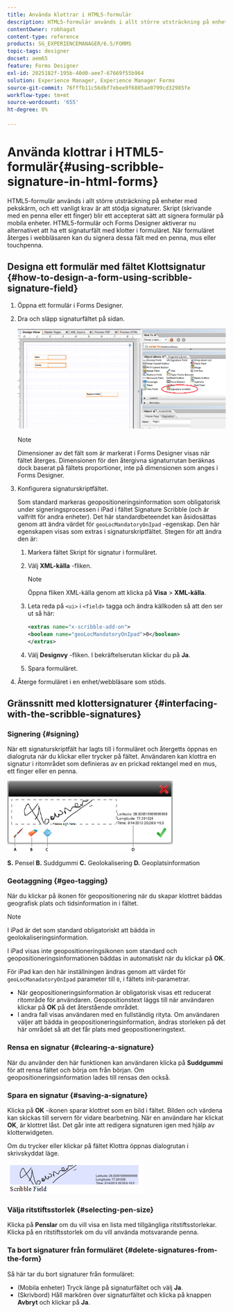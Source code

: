 ```yaml
---
title: Använda klottrar i HTML5-formulär
description: HTML5-formulär används i allt större utsträckning på enheter med pekskärm, och ett vanligt krav är att stödja signaturer. Att signera dokument på mobila enheter har blivit ett accepterat sätt att signera formulär på mobila enheter.
contentOwner: robhagat
content-type: reference
products: SG_EXPERIENCEMANAGER/6.5/FORMS
topic-tags: designer
docset: aem65
feature: Forms Designer
exl-id: 2025182f-195b-40d0-aee7-67669f55b964
solution: Experience Manager, Experience Manager Forms
source-git-commit: 76fffb11c56dbf7ebee9f6805ae0799cd32985fe
workflow-type: tm+mt
source-wordcount: '655'
ht-degree: 0%

---
```


# Använda klottrar i HTML5-formulär{#using-scribble-signature-in-html-forms}

HTML5-formulär används i allt större utsträckning på enheter med pekskärm, och ett vanligt krav är att stödja signaturer. Skript (skrivande med en penna eller ett finger) blir ett accepterat sätt att signera formulär på mobila enheter. HTML5-formulär och Forms Designer aktiverar nu alternativet att ha ett signaturfält med klotter i formuläret. När formuläret återges i webbläsaren kan du signera dessa fält med en penna, mus eller touchpenna.

## Designa ett formulär med fältet Klottsignatur {#how-to-design-a-form-using-scribble-signature-field}

1. Öppna ett formulär i Forms Designer.
1. Dra och släpp signaturfältet på sidan.

   ![designer_scribble](assets/designer_scribble.png)

   >[!NOTE]
   >
   >Dimensioner av det fält som är markerat i Forms Designer visas när fältet återges. Dimensionen för den återgivna signaturrutan beräknas dock baserat på fältets proportioner, inte på dimensionen som anges i Forms Designer.

1. Konfigurera signaturskriptfältet.

   Som standard markeras geopositioneringsinformation som obligatorisk under signeringsprocessen i iPad i fältet Signature Scribble (och är valfritt för andra enheter). Det här standardbeteendet kan åsidosättas genom att ändra värdet för `geoLocMandatoryOnIpad` -egenskap. Den här egenskapen visas som extras i signaturskriptfältet. Stegen för att ändra den är:

   1. Markera fältet Skript för signatur i formuläret.
   1. Välj **XML-källa** -fliken.

      >[!NOTE]
      >
      >Öppna fliken XML-källa genom att klicka på **Visa** > **XML-källa**.

   1. Leta reda på `<ui>` i `<field>` tagga och ändra källkoden så att den ser ut så här:

      ```xml
      <extras name="x-scribble-add-on">
      <boolean name="geoLocMandatoryOnIpad">0</boolean>
      </extras>
      ```

   1. Välj **Designvy** -fliken. I bekräftelserutan klickar du på **Ja**.
   1. Spara formuläret.

1. Återge formuläret i en enhet/webbläsare som stöds.

## Gränssnitt med klottersignaturer {#interfacing-with-the-scribble-signatures}

### Signering {#signing}

När ett signaturskriptfält har lagts till i formuläret och återgetts öppnas en dialogruta när du klickar eller trycker på fältet. Användaren kan klottra en signatur i ritområdet som definieras av en prickad rektangel med en mus, ett finger eller en penna.

![geolokalisering](assets/geolocation.png)

**S.** Pensel **B.** Suddgummi **C.** Geolokalisering **D.** Geoplatsinformation

### Geotaggning {#geo-tagging}

När du klickar på ikonen för geopositionering när du skapar klottret bäddas geografisk plats och tidsinformation in i fältet.

>[!NOTE]
>
I iPad är det som standard obligatoriskt att bädda in geolokaliseringsinformation.

I iPad visas inte geopositioneringsikonen som standard och geopositioneringsinformationen bäddas in automatiskt när du klickar på **OK**.

För iPad kan den här inställningen ändras genom att värdet för `geoLocManadatoryOnIpad` parameter till `0`, i fältets init-parametrar.

* När geopositioneringsinformation är obligatorisk visas ett reducerat ritområde för användaren. Geopositionstext läggs till när användaren klickar på **OK** på det återstående området.
* I andra fall visas användaren med en fullständig rityta. Om användaren väljer att bädda in geopositioneringsinformation, ändras storleken på det här området så att det får plats med geopositioneringstext.

### Rensa en signatur {#clearing-a-signature}

När du använder den här funktionen kan användaren klicka på **Suddgummi** för att rensa fältet och börja om från början. Om geopositioneringsinformation lades till rensas den också.

### Spara en signatur {#saving-a-signature}

Klicka på **OK** -ikonen sparar klottret som en bild i fältet. Bilden och värdena kan skickas till servern för vidare bearbetning. När en användare har klickat **OK**, är klottret låst. Det går inte att redigera signaturen igen med hjälp av klotterwidgeten.

Om du trycker eller klickar på fältet Klottra öppnas dialogrutan i skrivskyddat läge.

![3](assets/3.png)

### Välja ritstiftsstorlek {#selecting-pen-size}

Klicka på **Penslar** om du vill visa en lista med tillgängliga ritstiftsstorlekar. Klicka på en ritstiftsstorlek om du vill använda motsvarande penna.

### Ta bort signaturer från formuläret {#delete-signatures-from-the-form}

Så här tar du bort signaturer från formuläret:

* (Mobila enheter) Tryck länge på signaturfältet och välj **Ja**.
* (Skrivbord) Håll markören över signaturfältet och klicka på knappen **Avbryt** och klickar på **Ja**.
